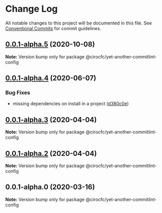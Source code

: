 # Change Log

All notable changes to this project will be documented in this file.
See [Conventional Commits](https://conventionalcommits.org) for commit guidelines.

## [0.0.1-alpha.5](https://github.com/cirocfc/yet-another/compare/@cirocfc/yet-another-commitlint-config@0.0.1-alpha.4...@cirocfc/yet-another-commitlint-config@0.0.1-alpha.5) (2020-10-08)

**Note:** Version bump only for package @cirocfc/yet-another-commitlint-config





## [0.0.1-alpha.4](https://github.com/cirocfc/yet-another/compare/@cirocfc/yet-another-commitlint-config@0.0.1-alpha.3...@cirocfc/yet-another-commitlint-config@0.0.1-alpha.4) (2020-06-07)


### Bug Fixes

* missing dependencies on install in a project ([d380c0e](https://github.com/cirocfc/yet-another/commit/d380c0edb2a9930bdede0dfc535bac40357b055f))





## [0.0.1-alpha.3](https://github.com/cirocfc/yet-another/compare/@cirocfc/yet-another-commitlint-config@0.0.1-alpha.2...@cirocfc/yet-another-commitlint-config@0.0.1-alpha.3) (2020-04-04)

**Note:** Version bump only for package @cirocfc/yet-another-commitlint-config

## [0.0.1-alpha.2](https://github.com/cirocfc/yet-another/compare/@cirocfc/yet-another-commitlint-config@0.0.1-alpha.0...@cirocfc/yet-another-commitlint-config@0.0.1-alpha.2) (2020-04-04)

**Note:** Version bump only for package @cirocfc/yet-another-commitlint-config

## 0.0.1-alpha.0 (2020-03-16)

**Note:** Version bump only for package @cirocfc/yet-another-commitlint-config
